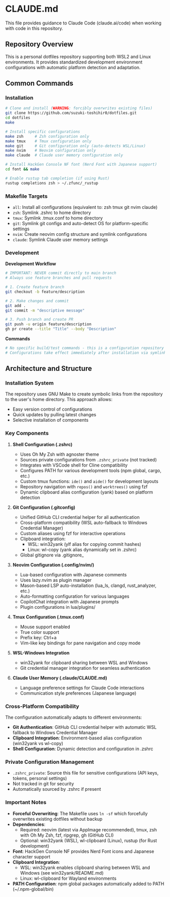 # CLAUDE.md

This file provides guidance to Claude Code (claude.ai/code) when working with code in this repository.

## Repository Overview

This is a personal dotfiles repository supporting both WSL2 and Linux environments. It provides standardized development environment configurations with automatic platform detection and adaptation.

## Common Commands

### Installation
```bash
# Clone and install (WARNING: forcibly overwrites existing files)
git clone https://github.com/suzuki-toshihir0/dotfiles.git
cd dotfiles
make

# Install specific configurations
make zsh     # Zsh configuration only
make tmux    # Tmux configuration only
make git     # Git configuration only (auto-detects WSL/Linux)
make nvim    # Neovim configuration only
make claude  # Claude user memory configuration only

# Install HackGen Console NF font (Nerd Font with Japanese support)
cd font && make

# Enable rustup tab completion (if using Rust)
rustup completions zsh > ~/.zfunc/_rustup
```

### Makefile Targets
- `all`: Install all configurations (equivalent to: zsh tmux git nvim claude)
- `zsh`: Symlink .zshrc to home directory
- `tmux`: Symlink .tmux.conf to home directory
- `git`: Symlink git configs and auto-detect OS for platform-specific settings
- `nvim`: Create neovim config structure and symlink configurations
- `claude`: Symlink Claude user memory settings

### Development

**Development Workflow**
```bash
# IMPORTANT: NEVER commit directly to main branch
# Always use feature branches and pull requests

# 1. Create feature branch
git checkout -b feature/description

# 2. Make changes and commit
git add .
git commit -m "descriptive message"

# 3. Push branch and create PR
git push -u origin feature/description
gh pr create --title "Title" --body "Description"
```

**Commands**
```bash
# No specific build/test commands - this is a configuration repository
# Configurations take effect immediately after installation via symlinks
```

## Architecture and Structure

### Installation System
The repository uses GNU Make to create symbolic links from the repository to the user's home directory. This approach allows:
- Easy version control of configurations
- Quick updates by pulling latest changes
- Selective installation of components

### Key Components

1. **Shell Configuration (.zshrc)**
   - Uses Oh My Zsh with agnoster theme
   - Sources private configurations from `.zshrc_private` (not tracked)
   - Integrates with VSCode shell for Cline compatibility
   - Configures PATH for various development tools (npm global, cargo, etc.)
   - Custom tmux functions: `ide()` and `aide()` for development layouts
   - Repository navigation with `repos()` and `worktrees()` using fzf
   - Dynamic clipboard alias configuration (yank) based on platform detection

2. **Git Configuration (.gitconfig)**
   - Unified GitHub CLI credential helper for all authentication
   - Cross-platform compatibility (WSL auto-fallback to Windows Credential Manager)
   - Custom aliases using fzf for interactive operations
   - Clipboard integration: 
     - WSL: win32yank (ylf alias for copying commit hashes)
     - Linux: wl-copy (yank alias dynamically set in .zshrc)
   - Global gitignore via .gitignore_

3. **Neovim Configuration (.config/nvim/)**
   - Lua-based configuration with Japanese comments
   - Uses lazy.nvim as plugin manager
   - Mason-based LSP auto-installation (lua_ls, clangd, rust_analyzer, etc.)
   - Auto-formatting configuration for various languages
   - CopilotChat integration with Japanese prompts
   - Plugin configurations in lua/plugins/

4. **Tmux Configuration (.tmux.conf)**
   - Mouse support enabled
   - True color support
   - Prefix key: Ctrl+a
   - Vim-like key bindings for pane navigation and copy mode

5. **WSL-Windows Integration**
   - win32yank for clipboard sharing between WSL and Windows
   - Git credential manager integration for seamless authentication

6. **Claude User Memory (.claude/CLAUDE.md)**
   - Language preference settings for Claude Code interactions
   - Communication style preferences (Japanese language)

### Cross-Platform Compatibility

The configuration automatically adapts to different environments:
- **Git Authentication**: GitHub CLI credential helper with automatic WSL fallback to Windows Credential Manager
- **Clipboard Integration**: Environment-based alias configuration (win32yank vs wl-copy)
- **Shell Configuration**: Dynamic detection and configuration in .zshrc

### Private Configuration Management

- `.zshrc_private`: Source this file for sensitive configurations (API keys, tokens, personal settings)
- Not tracked in git for security
- Automatically sourced by .zshrc if present

### Important Notes

- **Forceful Overwriting**: The Makefile uses `ln -sf` which forcefully overwrites existing dotfiles without backup
- **Dependencies**: 
  - Required: neovim (latest via AppImage recommended), tmux, zsh with Oh My Zsh, fzf, ripgrep, gh (GitHub CLI)
  - Optional: win32yank (WSL), wl-clipboard (Linux), rustup (for Rust development)
- **Font**: HackGen Console NF provides Nerd Font icons and Japanese character support
- **Clipboard Integration**: 
  - WSL: win32yank enables clipboard sharing between WSL and Windows (see win32yank/README.md)
  - Linux: wl-clipboard for Wayland environments
- **PATH Configuration**: npm global packages automatically added to PATH (~/.npm-global/bin)